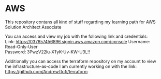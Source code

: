# AWS
This repository contans all kind of stuff regarding my learning path for AWS Solution Architect Associate


You can access and view my job with the following link and credentials:
  Link:
    https://037857456896.signin.aws.amazon.com/console
  Username:
  Read-Only-User  
  Password:
  3PwzV22lu-XTyK-Uv-KW-U3L!!
  
  Additionally you can access the terraform repository on my account to view the infrastructure-as-code I am currently working on with the link:
    https://github.com/AndrewTtofi/terraform
  
